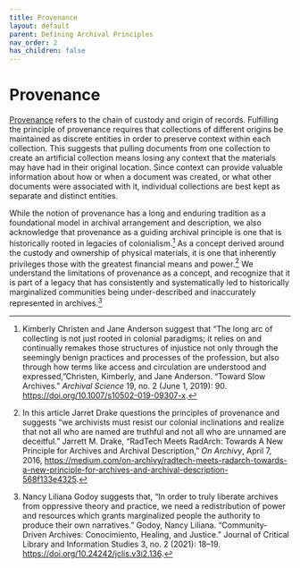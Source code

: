 ```yaml
---
title: Provenance
layout: default
parent: Defining Archival Principles
nav_order: 2
has_children: false
---
```

# Provenance
[Provenance]( https://dictionary.archivists.org/entry/provenance.html) refers to the chain of custody and origin of records. Fulfilling the principle of provenance requires that collections of different origins be maintained as discrete entities in order to preserve context within each collection. This suggests that pulling documents from one collection to create an artificial collection means losing any context that the materials may have had in their original location. Since context can provide valuable information about how or when a document was created, or what other documents were associated with it, individual collections are best kept as separate and distinct entities. 

While the notion of provenance has a long and enduring tradition as a foundational model in archival arrangement and description, we also acknowledge that provenance as a guiding archival principle is one that is historically rooted in legacies of colonialism.[^1] As a concept derived around the custody and ownership of physical materials, it is one that inherently privileges those with the greatest financial means and power.[^2] We understand the limitations of provenance as a concept, and recognize that it is part of a legacy that has consistently and systematically led to historically marginalized communities being under-described and inaccurately represented in archives.[^3] 

[^1]: Kimberly Christen and Jane Anderson suggest that “The long arc of collecting is not just rooted in colonial paradigms; it relies on and continually remakes those structures of injustice not only through the seemingly benign practices and processes of the profession, but also through how terms like access and circulation are understood and expressed,”Christen, Kimberly, and Jane Anderson. “Toward Slow Archives.” _Archival Science_ 19, no. 2 (June 1, 2019): 90. <https://doi.org/10.1007/s10502-019-09307-x>.

[^2]: In this article Jarret Drake questions the principles of provenance and suggests “we archivists must resist our colonial inclinations and realize that not all who are named are truthful and not all who are unnamed are deceitful.” Jarrett M. Drake, “RadTech Meets RadArch: Towards A New Principle for Archives and Archival Description,” _On Archivy_, April 7, 2016, <https://medium.com/on-archivy/radtech-meets-radarch-towards-a-new-principle-for-archives-and-archival-description-568f133e4325>.

[^3]: Nancy Liliana Godoy suggests  that, “In order to  truly liberate  archives from oppressive theory and practice, we need a redistribution of  power and resources which grants marginalized people the  authority to produce their own narratives.” Godoy, Nancy Liliana. “Community-Driven Archives: Conocimiento, Healing, and Justice.” Journal of Critical Library and Information Studies 3, no. 2 (2021): 18–19. https://doi.org/10.24242/jclis.v3i2.136.
